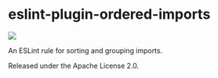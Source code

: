 # eslint-plugin-ordered-imports

![](https://github.com/KyleMayes/eslint-plugin-ordered-imports/workflows/CI/badge.svg)

An ESLint rule for sorting and grouping imports.

Released under the Apache License 2.0.
